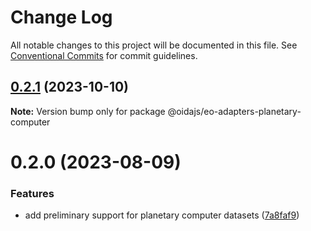 # Change Log

All notable changes to this project will be documented in this file.
See [Conventional Commits](https://conventionalcommits.org) for commit guidelines.

## [0.2.1](https://gitlab.dev.eoss-cloud.it/frontend/oida/compare/@oidajs/eo-adapters-planetary-computer@0.2.0...@oidajs/eo-adapters-planetary-computer@0.2.1) (2023-10-10)

**Note:** Version bump only for package @oidajs/eo-adapters-planetary-computer

# 0.2.0 (2023-08-09)

### Features

- add preliminary support for planetary computer datasets ([7a8faf9](https://gitlab.dev.eoss-cloud.it/frontend/oida/commit/7a8faf93705d98f9d2f4c37e34f778c7327969b4))
